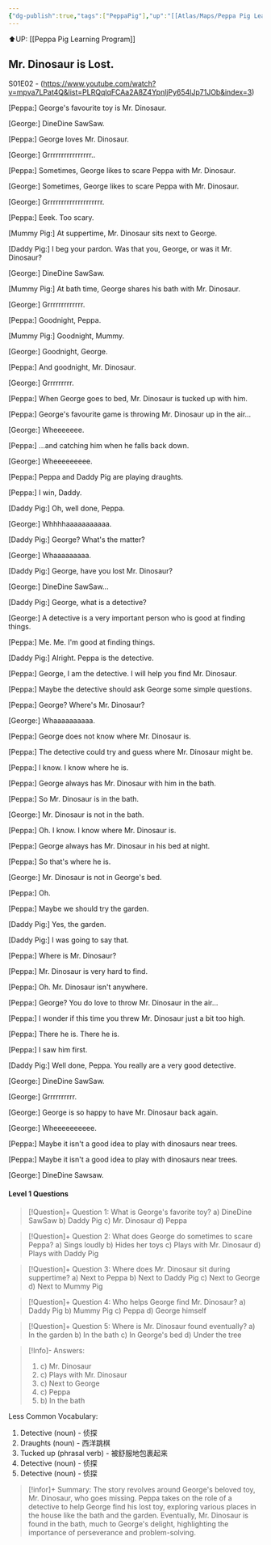 ```yaml
---
{"dg-publish":true,"tags":["PeppaPig"],"up":"[[Atlas/Maps/Peppa Pig Learning Program\|Peppa Pig Learning Program]]","permalink":"/atlas/notes/s01-e02-dinosaur-note/","dgPassFrontmatter":true}
---
```


⬆️UP: [[Peppa Pig Learning Program]]
## Mr. Dinosaur is Lost.

S01E02 - (https://www.youtube.com/watch?v=mpva7LPat4Q&list=PLRQqlqFCAa2A8Z4YpnljPy654lJp71JOb&index=3)

[Peppa:] George's favourite toy is Mr. Dinosaur.

[George:] DineDine SawSaw.

[Peppa:] George loves Mr. Dinosaur.

[George:] Grrrrrrrrrrrrrrrr..

[Peppa:] Sometimes, George likes to scare Peppa with Mr. Dinosaur.

[George:] Sometimes, George likes to scare Peppa with Mr. Dinosaur.

[George:] Grrrrrrrrrrrrrrrrrrrr.

[Peppa:] Eeek. Too scary.

[Mummy Pig:] At suppertime, Mr. Dinosaur sits next to George.

[Daddy Pig:] I beg your pardon. Was that you, George, or was it Mr. Dinosaur?

[George:] DineDine SawSaw.

[Mummy Pig:] At bath time, George shares his bath with Mr. Dinosaur.

[George:] Grrrrrrrrrrrrr.

[Peppa:] Goodnight, Peppa.

[Mummy Pig:] Goodnight, Mummy.

[George:] Goodnight, George.

[Peppa:] And goodnight, Mr. Dinosaur.

[George:] Grrrrrrrrr.

[Peppa:] When George goes to bed, Mr. Dinosaur is tucked up with him.

[Peppa:] George's favourite game is throwing Mr. Dinosaur up in the air...

[George:] Wheeeeeee.

[Peppa:] ...and catching him when he falls back down.

[George:] Wheeeeeeeee.

[Peppa:] Peppa and Daddy Pig are playing draughts.

[Peppa:] I win, Daddy.

[Daddy Pig:] Oh, well done, Peppa.

[George:] Whhhhaaaaaaaaaaa.

[Daddy Pig:] George? What's the matter?

[George:] Whaaaaaaaaa.

[Daddy Pig:] George, have you lost Mr. Dinosaur?

[George:] DineDine SawSaw...

[Daddy Pig:] George, what is a detective?

[George:] A detective is a very important person who is good at finding things.

[Peppa:] Me. Me. I'm good at finding things.

[Daddy Pig:] Alright. Peppa is the detective.

[Peppa:] George, I am the detective. I will help you find Mr. Dinosaur.

[Peppa:] Maybe the detective should ask George some simple questions.

[Peppa:] George? Where's Mr. Dinosaur?

[George:] Whaaaaaaaaaa.

[Peppa:] George does not know where Mr. Dinosaur is.

[Peppa:] The detective could try and guess where Mr. Dinosaur might be.

[Peppa:] I know. I know where he is.

[Peppa:] George always has Mr. Dinosaur with him in the bath.

[Peppa:] So Mr. Dinosaur is in the bath.

[George:] Mr. Dinosaur is not in the bath.

[Peppa:] Oh. I know. I know where Mr. Dinosaur is.

[Peppa:] George always has Mr. Dinosaur in his bed at night.

[Peppa:] So that's where he is.

[George:] Mr. Dinosaur is not in George's bed.

[Peppa:] Oh.

[Peppa:] Maybe we should try the garden.

[Daddy Pig:] Yes, the garden.

[Daddy Pig:] I was going to say that.

[Peppa:] Where is Mr. Dinosaur?

[Peppa:] Mr. Dinosaur is very hard to find.

[Peppa:] Oh. Mr. Dinosaur isn't anywhere.

[Peppa:] George? You do love to throw Mr. Dinosaur in the air...

[Peppa:] I wonder if this time you threw Mr. Dinosaur just a bit too high.

[Peppa:] There he is. There he is.

[Peppa:] I saw him first.

[Daddy Pig:] Well done, Peppa. You really are a very good detective.

[George:] DineDine SawSaw.

[George:] Grrrrrrrrrr.

[George:] George is so happy to have Mr. Dinosaur back again.

[George:] Wheeeeeeeeee.

[Peppa:] Maybe it isn't a good idea to play with dinosaurs near trees.

[Peppa:] Maybe it isn't a good idea to play with dinosaurs near trees.

[George:] DineDine Sawsaw.

#### Level 1 Questions 
> [!Question]+ Question 1: What is George's favorite toy? 
> a) DineDine SawSaw 
> b) Daddy Pig 
> c) Mr. Dinosaur 
> d) Peppa

> [!Question]+ Question 2: What does George do sometimes to scare Peppa? 
> a) Sings loudly 
> b) Hides her toys 
> c) Plays with Mr. Dinosaur 
> d) Plays with Daddy Pig

> [!Question]+ Question 3: Where does Mr. Dinosaur sit during suppertime? 
> a) Next to Peppa 
> b) Next to Daddy Pig 
> c) Next to George 
> d) Next to Mummy Pig

> [!Question]+ Question 4: Who helps George find Mr. Dinosaur? 
> a) Daddy Pig 
> b) Mummy Pig 
> c) Peppa 
> d) George himself

> [!Question]+ Question 5: Where is Mr. Dinosaur found eventually? 
> a) In the garden 
> b) In the bath 
> c) In George's bed 
> d) Under the tree

> [!Info]- Answers:
> 1. c) Mr. Dinosaur
> 2. c) Plays with Mr. Dinosaur
> 3. c) Next to George
> 4. c) Peppa
> 5. b) In the bath

Less Common Vocabulary:

1. Detective (noun) - 侦探
2. Draughts (noun) - 西洋跳棋
3. Tucked up (phrasal verb) - 被舒服地包裹起来
4. Detective (noun) - 侦探
5. Detective (noun) - 侦探

> [!infor]+ Summary: 
> The story revolves around George's beloved toy, Mr. Dinosaur, who goes missing. Peppa takes on the role of a detective to help George find his lost toy, exploring various places in the house like the bath and the garden. Eventually, Mr. Dinosaur is found in the bath, much to George's delight, highlighting the importance of perseverance and problem-solving.